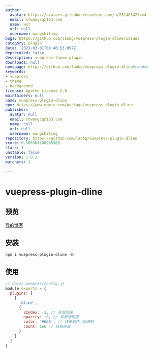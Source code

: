 ```yaml
---
author:
  avatar: https://avatars.githubusercontent.com/u/23148342?v=4
  email: stwangcq@163.com
  name: wst
  url: null
  username: wangshiting
bugs: https://github.com/laobg/vuepress-plugin-dline/issues
category: plugin
date: '2021-03-01T08:46:53.097Z'
deprecated: false
description: vuepress-theme-plugin
downloads: null
homepage: https://github.com/laobg/vuepress-plugin-dline#readme
keywords:
- vuepress
- theme
- background
license: Apache License 2.0
maintainers: null
name: vuepress-plugin-dline
npm: https://www.npmjs.com/package/vuepress-plugin-dline
publisher:
  avatar: null
  email: stwangcq@163.com
  name: null
  url: null
  username: wangshiting
repository: https://github.com/laobg/vuepress-plugin-dline
score: 0.505561108995569
stars: 1
unstable: false
version: 1.0.2
watchers: 1

---
```


# vuepress-plugin-dline
## 预览
[我的博客](https://www.wstee.com)
## 安装
``npm i vuepress-plugin-dline -D``
## 使用
```js
// docs/.vuepres/config.js
module.exports = {
  plugins: [
    [
      'dline',
      {
        zIndex: -1, // 背景层级
        opacity: .9, // 背景透明度
        color: '#666', // 线条颜色 16进制
        count: 166 // 线条密度
      }
    ]
  ]
}

```
